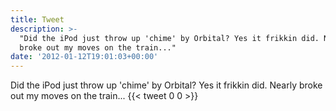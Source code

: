 ```yaml
---
title: Tweet
description: >-
  "Did the iPod just throw up 'chime' by Orbital? Yes it frikkin did. Nearly
  broke out my moves on the train..."
date: '2012-01-12T19:01:03+00:00'
---
```

Did the iPod just throw up 'chime' by Orbital? Yes it frikkin did. Nearly broke out my moves on the train...
      {{< tweet 0 0 >}}
    
